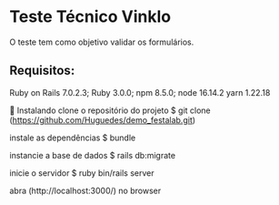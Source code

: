 # Teste Técnico Vinklo

<p>O teste tem como objetivo validar os formulários.</p>

## Requisitos:

Ruby on Rails 7.0.2.3;
Ruby 3.0.0;
npm 8.5.0;
node 16.14.2
yarn 1.22.18

🚀 Instalando
clone o repositório do projeto
$ git clone (https://github.com/Huguedes/demo_festalab.git)

instale as dependências
$ bundle

instancie a base de dados
$ rails db:migrate

inicie o servidor
$ ruby bin/rails server

abra (http://localhost:3000/) no browser
